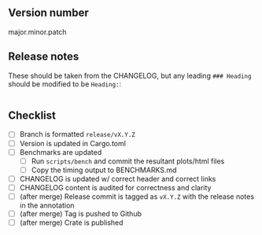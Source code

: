 ## Version number

major.minor.patch

## Release notes

These should be taken from the CHANGELOG, but any leading `### Heading` should be modified to be `Heading:`:

```text

```

## Checklist

- [ ] Branch is formatted `release/vX.Y.Z`
- [ ] Version is updated in Cargo.toml
- [ ] Benchmarks are updated
  - [ ] Run `scripts/bench` and commit the resultant plots/html files
  - [ ] Copy the timing output to BENCHMARKS.md
- [ ] CHANGELOG is updated w/ correct header and correct links
- [ ] CHANGELOG content is audited for correctness and clarity
- [ ] (after merge) Release commit is tagged as `vX.Y.Z` with the release notes in the annotation
- [ ] (after merge) Tag is pushed to Github
- [ ] (after merge) Crate is published
